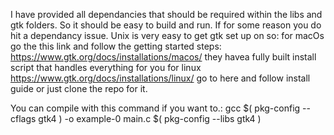 
I have provided all dependancies that should be required within the libs and gtk folders. So it should be easy to build and run. If for some reason you do hit a dependancy issue. Unix is very easy to get gtk set up on so:
for macOs go the this link and follow the getting started steps: https://www.gtk.org/docs/installations/macos/ they havea fully built install script that handles everything for you
for linux https://www.gtk.org/docs/installations/linux/ go to here and follow install guide or just clone the repo for it.

You can compile with this command if you want to.:
gcc $( pkg-config --cflags gtk4 ) -o example-0 main.c $( pkg-config --libs gtk4 )

